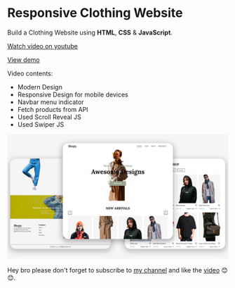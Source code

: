 # Responsive Clothing Website

Build a Clothing Website using **HTML**, **CSS** & **JavaScript**.

[Watch video on youtube](https://youtu.be/l_pICfsY3KM "Responsive Clothing Website")

[View demo](https://codingweb33.github.io/Shopy/ "Responsive Clothing Website")

Video contents:

* Modern Design
* Responsive Design for mobile devices
* Navbar menu indicator
* Fetch products from API
* Used Scroll Reveal JS
* Used Swiper JS

![img](Clothing%20Website.png)

Hey bro please don't forget to subscribe to [my channel](https://www.youtube.com/@CodingWeb3 "CodingWeb") and like the [video](https://youtu.be/l_pICfsY3KM "Responsive Clothing Website") 😊😊.